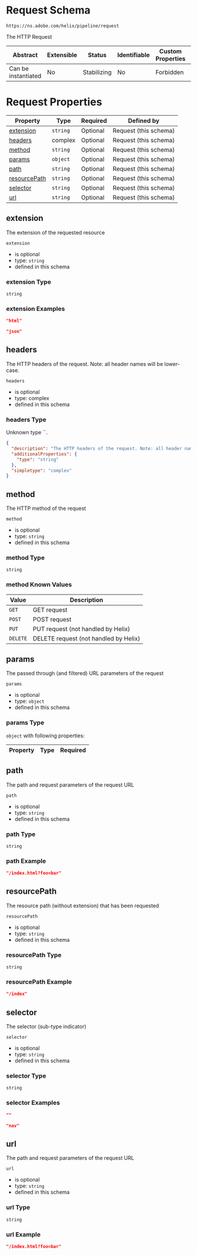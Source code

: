 
# Request Schema

```
https://ns.adobe.com/helix/pipeline/request
```

The HTTP Request

| Abstract | Extensible | Status | Identifiable | Custom Properties | Additional Properties | Defined In |
|----------|------------|--------|--------------|-------------------|-----------------------|------------|
| Can be instantiated | No | Stabilizing | No | Forbidden | Forbidden | [request.schema.json](request.schema.json) |

# Request Properties

| Property | Type | Required | Defined by |
|----------|------|----------|------------|
| [extension](#extension) | `string` | Optional | Request (this schema) |
| [headers](#headers) | complex | Optional | Request (this schema) |
| [method](#method) | `string` | Optional | Request (this schema) |
| [params](#params) | `object` | Optional | Request (this schema) |
| [path](#path) | `string` | Optional | Request (this schema) |
| [resourcePath](#resourcepath) | `string` | Optional | Request (this schema) |
| [selector](#selector) | `string` | Optional | Request (this schema) |
| [url](#url) | `string` | Optional | Request (this schema) |

## extension

The extension of the requested resource

`extension`
* is optional
* type: `string`
* defined in this schema

### extension Type


`string`





### extension Examples

```json
"html"
```

```json
"json"
```



## headers

The HTTP headers of the request. Note: all header names will be lower-case.

`headers`
* is optional
* type: complex
* defined in this schema

### headers Type

Unknown type ``.

```json
{
  "description": "The HTTP headers of the request. Note: all header names will be lower-case.",
  "additionalProperties": {
    "type": "string"
  },
  "simpletype": "complex"
}
```





## method

The HTTP method of the request

`method`
* is optional
* type: `string`
* defined in this schema

### method Type


`string`



### method Known Values
| Value | Description |
|-------|-------------|
| `GET` | GET request |
| `POST` | POST request |
| `PUT` | PUT request (not handled by Helix) |
| `DELETE` | DELETE request (not handled by Helix) |




## params

The passed through (and filtered) URL parameters of the request

`params`
* is optional
* type: `object`
* defined in this schema

### params Type


`object` with following properties:


| Property | Type | Required |
|----------|------|----------|






## path

The path and request parameters of the request URL

`path`
* is optional
* type: `string`
* defined in this schema

### path Type


`string`





### path Example

```json
"/index.html?foo=bar"
```


## resourcePath

The resource path (without extension) that has been requested

`resourcePath`
* is optional
* type: `string`
* defined in this schema

### resourcePath Type


`string`





### resourcePath Example

```json
"/index"
```


## selector

The selector (sub-type indicator)

`selector`
* is optional
* type: `string`
* defined in this schema

### selector Type


`string`





### selector Examples

```json
""
```

```json
"nav"
```



## url

The path and request parameters of the request URL

`url`
* is optional
* type: `string`
* defined in this schema

### url Type


`string`





### url Example

```json
"/index.html?foo=bar"
```

